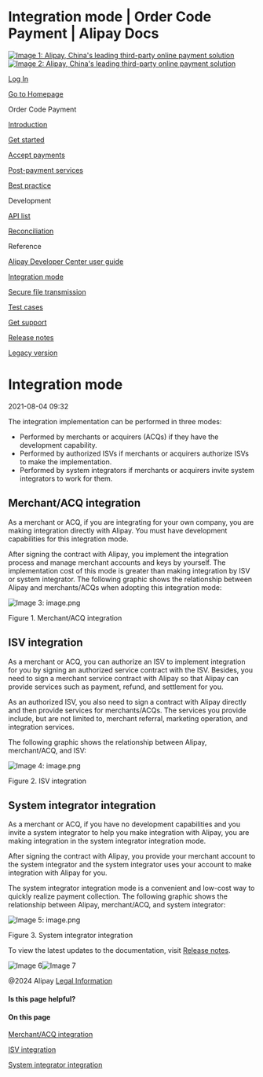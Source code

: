 Integration mode | Order Code Payment | Alipay Docs
===============
                        

[![Image 1: Alipay, China's leading third-party online payment solution](https://ac.alipay.com/storage/2024/3/26/d66c43c0-440d-4c97-9976-f2028a2c8c5e.svg)![Image 2: Alipay, China's leading third-party online payment solution](https://ac.alipay.com/storage/2024/3/26/a48bd336-aea0-4f16-bf83-616eacbb4434.svg)](/docs/)

[Log In](https://global.alipay.com/ilogin/account_login.htm?goto=https%3A%2F%2Fglobal.alipay.com%2Fdocs%2Fac%2Fams_oc%2Fintmode)

[Go to Homepage](../../)

Order Code Payment

[Introduction](/docs/ac/ams_oc/introduction)

[Get started](/docs/ac/ams_oc/start)

[Accept payments](/docs/ac/ams_oc/acceptpayment)

[Post-payment services](/docs/ac/ams_oc/postpayment)

[Best practice](/docs/ac/ams_oc/bp)

Development

[API list](/docs/ac/ams_oc/apilist)

[Reconciliation](/docs/ac/ams_oc/reconcile)

Reference

[Alipay Developer Center user guide](/docs/ac/ams_oc/adpud)

[Integration mode](/docs/ac/ams_oc/intmode)

[Secure file transmission](/docs/ac/ams_oc/sft)

[Test cases](/docs/ac/ams_oc/testcases)

[Get support](/docs/ac/ams_oc/support)

[Release notes](/docs/ac/ams_oc/releasenotes)

[Legacy version](/docs/ac/ams_oc/legacyv)

Integration mode
================

2021-08-04 09:32

The integration implementation can be performed in three modes:

*   Performed by merchants or acquirers (ACQs) if they have the development capability.
*   Performed by authorized ISVs if merchants or acquirers authorize ISVs to make the implementation.
*   Performed by system integrators if merchants or acquirers invite system integrators to work for them.

Merchant/ACQ integration
------------------------

As a merchant or ACQ, if you are integrating for your own company, you are making integration directly with Alipay. You must have development capabilities for this integration mode.

After signing the contract with Alipay, you implement the integration process and manage merchant accounts and keys by yourself. The implementation cost of this mode is greater than making integration by ISV or system integrator. The following graphic shows the relationship between Alipay and merchants/ACQs when adopting this integration mode:

![Image 3: image.png](https://cdn.nlark.com/yuque/0/2020/png/561635/1589985252291-616bd2a2-b120-4f89-bb46-c2af9ef7e85c.png)

Figure 1. Merchant/ACQ integration

ISV integration
---------------

As a merchant or ACQ, you can authorize an ISV to implement integration for you by signing an authorized service contract with the ISV. Besides, you need to sign a merchant service contract with Alipay so that Alipay can provide services such as payment, refund, and settlement for you.

As an authorized ISV, you also need to sign a contract with Alipay directly and then provide services for merchants/ACQs. The services you provide include, but are not limited to, merchant referral, marketing operation, and integration services.

The following graphic shows the relationship between Alipay, merchant/ACQ, and ISV:

![Image 4: image.png](https://cdn.nlark.com/yuque/0/2020/png/561635/1589985252530-80a41689-ab84-4650-ad85-efdb4eee27ff.png)

Figure 2. ISV integration

System integrator integration
-----------------------------

As a merchant or ACQ, if you have no development capabilities and you invite a system integrator to help you make integration with Alipay, you are making integration in the system integrator integration mode.

After signing the contract with Alipay, you provide your merchant account to the system integrator and the system integrator uses your account to make integration with Alipay for you.

The system integrator integration mode is a convenient and low-cost way to quickly realize payment collection. The following graphic shows the relationship between Alipay, merchant/ACQ, and system integrator:

![Image 5: image.png](https://cdn.nlark.com/yuque/0/2020/png/561635/1589985252715-4563356a-4bd9-4fda-ac1b-9bad7ccbbe77.png)

Figure 3. System integrator integration

To view the latest updates to the documentation, visit [Release notes](https://global.alipay.com/docs/releasenotes).

![Image 6](https://ac.alipay.com/storage/2021/5/20/19b2c126-9442-4f16-8f20-e539b1db482a.png)![Image 7](https://ac.alipay.com/storage/2021/5/20/e9f3f154-dbf0-455f-89f0-b3d4e0c14481.png)

@2024 Alipay [Legal Information](https://global.alipay.com/docs/ac/platform/membership)

#### Is this page helpful?

#### On this page

[Merchant/ACQ integration](#otgKB "Merchant/ACQ integration")

[ISV integration](#raoYQ "ISV integration")

[System integrator integration](#iN3X3 "System integrator integration")